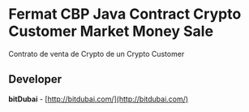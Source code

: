 # Fermat CBP Java Contract Crypto Customer Market Money Sale

Contrato de venta de Crypto de un Crypto Customer

## Developer

**bitDubai** - [http://bitdubai.com/](http://bitdubai.com/)
